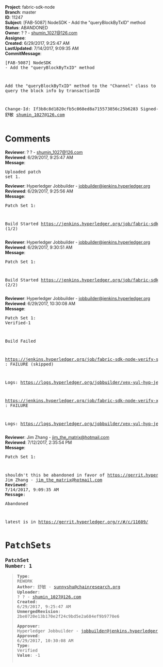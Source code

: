 <strong>Project</strong>: fabric-sdk-node<br><strong>Branch</strong>: master<br><strong>ID</strong>: 11247<br><strong>Subject</strong>: [FAB-5087] NodeSDK - Add the "queryBlockByTxID" method<br><strong>Status</strong>: ABANDONED<br><strong>Owner</strong>: ? ? - shumin_1027@126.com<br><strong>Assignee</strong>:<br><strong>Created</strong>: 6/29/2017, 9:25:47 AM<br><strong>LastUpdated</strong>: 7/14/2017, 9:09:35 AM<br><strong>CommitMessage</strong>:<br><pre>[FAB-5087] NodeSDK - Add the "queryBlockByTxID" method

Add the "queryBlockByTxID" method to the "Channel" class
to support query the block info by transactionID

Change-Id: If3b8c8d1820cfb5c068ed8a715573856c25b6283
Signed-off-by:  舒敏 <shumin_1027@126.com>
</pre><h1>Comments</h1><strong>Reviewer</strong>: ? ? - shumin_1027@126.com<br><strong>Reviewed</strong>: 6/29/2017, 9:25:47 AM<br><strong>Message</strong>: <pre>Uploaded patch set 1.</pre><strong>Reviewer</strong>: Hyperledger Jobbuilder - jobbuilder@jenkins.hyperledger.org<br><strong>Reviewed</strong>: 6/29/2017, 9:25:56 AM<br><strong>Message</strong>: <pre>Patch Set 1:

Build Started https://jenkins.hyperledger.org/job/fabric-sdk-node-verify-s390x/704/ (1/2)</pre><strong>Reviewer</strong>: Hyperledger Jobbuilder - jobbuilder@jenkins.hyperledger.org<br><strong>Reviewed</strong>: 6/29/2017, 9:30:51 AM<br><strong>Message</strong>: <pre>Patch Set 1:

Build Started https://jenkins.hyperledger.org/job/fabric-sdk-node-verify-x86_64/1236/ (2/2)</pre><strong>Reviewer</strong>: Hyperledger Jobbuilder - jobbuilder@jenkins.hyperledger.org<br><strong>Reviewed</strong>: 6/29/2017, 10:30:08 AM<br><strong>Message</strong>: <pre>Patch Set 1: Verified-1

Build Failed 

https://jenkins.hyperledger.org/job/fabric-sdk-node-verify-s390x/704/ : FAILURE (skipped)

Logs: https://logs.hyperledger.org/jobbuilder/vex-yul-hyp-jenkins-1/fabric-sdk-node-verify-s390x/704

https://jenkins.hyperledger.org/job/fabric-sdk-node-verify-x86_64/1236/ : FAILURE

Logs: https://logs.hyperledger.org/jobbuilder/vex-yul-hyp-jenkins-1/fabric-sdk-node-verify-x86_64/1236</pre><strong>Reviewer</strong>: Jim Zhang - jim_the_matrix@hotmail.com<br><strong>Reviewed</strong>: 7/12/2017, 2:35:54 PM<br><strong>Message</strong>: <pre>Patch Set 1:

shouldn't this be abandoned in favor of https://gerrit.hyperledger.org/r/#/c/11301?</pre><strong>Reviewer</strong>: Jim Zhang - jim_the_matrix@hotmail.com<br><strong>Reviewed</strong>: 7/14/2017, 9:09:35 AM<br><strong>Message</strong>: <pre>Abandoned

latest is in https://gerrit.hyperledger.org/r/#/c/11609/</pre><h1>PatchSets</h1><h3>PatchSet Number: 1</h3><blockquote><strong>Type</strong>: REWORK<br><strong>Author</strong>: 舒敏 - sunnyshu@chainresearch.org<br><strong>Uploader</strong>: ? ? - shumin_1027@126.com<br><strong>Created</strong>: 6/29/2017, 9:25:47 AM<br><strong>UnmergedRevision</strong>: 2be0720e13b170e2f24c9bd5e2a684ef9b9770e6<br><br><strong>Approver</strong>: Hyperledger Jobbuilder - jobbuilder@jenkins.hyperledger.org<br><strong>Approved</strong>: 6/29/2017, 10:30:08 AM<br><strong>Type</strong>: Verified<br><strong>Value</strong>: -1<br><br></blockquote>